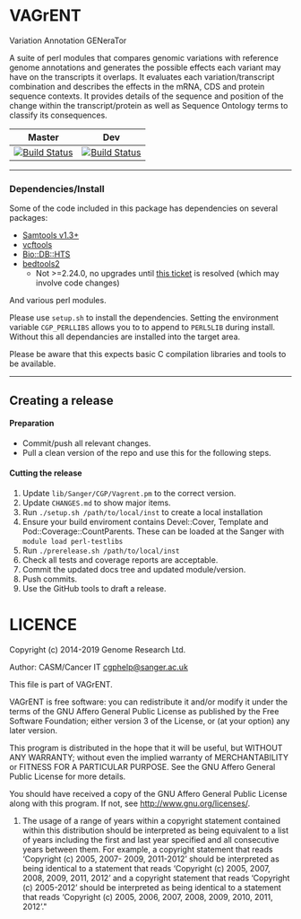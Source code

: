 VAGrENT
======

Variation Annotation GENeraTor

A suite of perl modules that compares genomic variations with reference genome annotations
and generates the possible effects each variant may have on the transcripts it overlaps. It evaluates
each variation/transcript combination and describes the effects in the mRNA, CDS and protein sequence
contexts. It provides details of the sequence and position of the change within the transcript/protein
as well as Sequence Ontology terms to classify its consequences.

| Master | Dev |
|---|---|
|  [![Build Status](https://travis-ci.org/cancerit/VAGrENT.svg?branch=master)](https://travis-ci.org/cancerit/VAGrENT) | [![Build Status](https://travis-ci.org/cancerit/VAGrENT.svg?branch=dev)](https://travis-ci.org/cancerit/VAGrENT) |

---

### Dependencies/Install
Some of the code included in this package has dependencies on several packages:

 * [Samtools v1.3+](https://github.com/samtools/samtools)
 * [vcftools](https://vcftools.github.io/)
 * [Bio::DB::HTS](http://search.cpan.org/~rishidev/Bio-DB-HTS/)
 * [bedtools2](http://bedtools.readthedocs.io/en/latest/index.html)
   * Not >=2.24.0, no upgrades until [this ticket](https://github.com/arq5x/bedtools2/issues/319) is resolved (which may involve code changes)

And various perl modules.

Please use `setup.sh` to install the dependencies.  Setting the environment variable `CGP_PERLLIBS` allows you to to append to `PERL5LIB` during install.  Without this all dependancies are installed into the target area.

Please be aware that this expects basic C compilation libraries and tools to be available.

---

## Creating a release
#### Preparation
* Commit/push all relevant changes.
* Pull a clean version of the repo and use this for the following steps.

#### Cutting the release
1. Update `lib/Sanger/CGP/Vagrent.pm` to the correct version.
2. Update `CHANGES.md` to show major items.
3. Run `./setup.sh /path/to/local/inst` to create a local installation
4. Ensure your build enviroment contains Devel::Cover, Template and Pod::Coverage::CountParents. These can be loaded at the Sanger with `module load perl-testlibs`
5. Run `./prerelease.sh /path/to/local/inst`
6. Check all tests and coverage reports are acceptable.
7. Commit the updated docs tree and updated module/version.
8. Push commits.
9. Use the GitHub tools to draft a release.

LICENCE
=======

Copyright (c) 2014-2019 Genome Research Ltd.

Author: CASM/Cancer IT <cgphelp@sanger.ac.uk>

This file is part of VAGrENT.

VAGrENT is free software: you can redistribute it and/or modify it under
the terms of the GNU Affero General Public License as published by the Free
Software Foundation; either version 3 of the License, or (at your option) any
later version.

This program is distributed in the hope that it will be useful, but WITHOUT
ANY WARRANTY; without even the implied warranty of MERCHANTABILITY or FITNESS
FOR A PARTICULAR PURPOSE. See the GNU Affero General Public License for more
details.

You should have received a copy of the GNU Affero General Public License
along with this program. If not, see <http://www.gnu.org/licenses/>.

1. The usage of a range of years within a copyright statement contained within
this distribution should be interpreted as being equivalent to a list of years
including the first and last year specified and all consecutive years between
them. For example, a copyright statement that reads ‘Copyright (c) 2005, 2007-
2009, 2011-2012’ should be interpreted as being identical to a statement that
reads ‘Copyright (c) 2005, 2007, 2008, 2009, 2011, 2012’ and a copyright
statement that reads ‘Copyright (c) 2005-2012’ should be interpreted as being
identical to a statement that reads ‘Copyright (c) 2005, 2006, 2007, 2008,
2009, 2010, 2011, 2012’."
